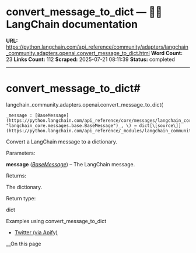 # convert_message_to_dict — 🦜🔗 LangChain  documentation

**URL:** https://python.langchain.com/api_reference/community/adapters/langchain_community.adapters.openai.convert_message_to_dict.html
**Word Count:** 23
**Links Count:** 112
**Scraped:** 2025-07-21 08:11:39
**Status:** completed

---

# convert\_message\_to\_dict\#

langchain\_community.adapters.openai.convert\_message\_to\_dict\(

    _message : [BaseMessage](https://python.langchain.com/api_reference/core/messages/langchain_core.messages.base.BaseMessage.html#langchain_core.messages.base.BaseMessage "langchain_core.messages.base.BaseMessage")_, \) → dict[\[source\]](https://python.langchain.com/api_reference/_modules/langchain_community/adapters/openai.html#convert_message_to_dict)\#     

Convert a LangChain message to a dictionary.

Parameters:     

**message** \([_BaseMessage_](https://python.langchain.com/api_reference/core/messages/langchain_core.messages.base.BaseMessage.html#langchain_core.messages.base.BaseMessage "langchain_core.messages.base.BaseMessage")\) – The LangChain message.

Returns:     

The dictionary.

Return type:     

dict

Examples using convert\_message\_to\_dict

  * [Twitter \(via Apify\)](https://python.langchain.com/docs/integrations/chat_loaders/twitter/)

__On this page